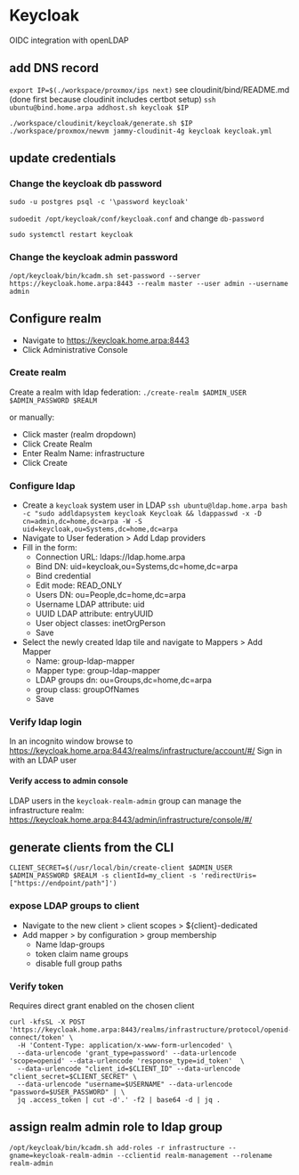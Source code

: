 # Keycloak

OIDC integration with openLDAP

## add DNS record
`export IP=$(./workspace/proxmox/ips next)`
see cloudinit/bind/README.md (done first because cloudinit includes certbot setup)
`ssh ubuntu@bind.home.arpa addhost.sh keycloak $IP`

```
./workspace/cloudinit/keycloak/generate.sh $IP
./workspace/proxmox/newvm jammy-cloudinit-4g keycloak keycloak.yml
```

## update credentials
### Change the keycloak db password
`sudo -u postgres psql -c '\password keycloak'`

`sudoedit /opt/keycloak/conf/keycloak.conf` and change `db-password`

`sudo systemctl restart keycloak`

### Change the keycloak admin password
`/opt/keycloak/bin/kcadm.sh set-password --server https://keycloak.home.arpa:8443 --realm master --user admin --username admin`

## Configure realm
* Navigate to https://keycloak.home.arpa:8443
* Click Administrative Console

### Create realm

Create a realm with ldap federation:
`./create-realm $ADMIN_USER $ADMIN_PASSWORD $REALM`

or manually:
* Click master (realm dropdown)
* Click Create Realm
* Enter Realm Name: infrastructure
* Click Create

### Configure ldap
* Create a `keycloak` system user in LDAP
  `ssh ubuntu@ldap.home.arpa bash -c "sudo addldapsystem keycloak Keycloak && ldappasswd -x -D cn=admin,dc=home,dc=arpa -W -S uid=keycloak,ou=Systems,dc=home,dc=arpa`
* Navigate to User federation > Add Ldap providers
* Fill in the form:
  * Connection URL: ldaps://ldap.home.arpa
  * Bind DN: uid=keycloak,ou=Systems,dc=home,dc=arpa
  * Bind credential
  * Edit mode: READ_ONLY
  * Users DN: ou=People,dc=home,dc=arpa
  * Username LDAP attribute: uid
  * UUID LDAP attribute: entryUUID
  * User object classes: inetOrgPerson
  * Save
* Select the newly created ldap tile and navigate to Mappers > Add Mapper
  * Name: group-ldap-mapper
  * Mapper type: group-ldap-mapper
  * LDAP groups dn: ou=Groups,dc=home,dc=arpa
  * group class: groupOfNames
  * Save

### Verify ldap login

In an incognito window browse to https://keycloak.home.arpa:8443/realms/infrastructure/account/#/
Sign in with an LDAP user

#### Verify access to admin console
LDAP users in the `keycloak-realm-admin` group can manage the infrastructure realm:
https://keycloak.home.arpa:8443/admin/infrastructure/console/#/

## generate clients from the CLI
```
CLIENT_SECRET=$(/usr/local/bin/create-client $ADMIN_USER $ADMIN_PASSWORD $REALM -s clientId=my_client -s 'redirectUris=["https://endpoint/path"]')
```

### expose LDAP groups to client
* Navigate to the new client > client scopes > ${client}-dedicated
* Add mapper > by configuration > group membership
    * Name ldap-groups
    * token claim name groups
    * disable full group paths

### Verify token
Requires direct grant enabled on the chosen client
```
curl -kfsSL -X POST 'https://keycloak.home.arpa:8443/realms/infrastructure/protocol/openid-connect/token' \
  -H 'Content-Type: application/x-www-form-urlencoded' \
  --data-urlencode 'grant_type=password' --data-urlencode 'scope=openid' --data-urlencode 'response_type=id_token'  \
  --data-urlencode "client_id=$CLIENT_ID" --data-urlencode "client_secret=$CLIENT_SECRET" \
  --data-urlencode "username=$USERNAME" --data-urlencode "password=$USER_PASSWORD" | \
  jq .access_token | cut -d'.' -f2 | base64 -d | jq .
```

## assign realm admin role to ldap group
```
/opt/keycloak/bin/kcadm.sh add-roles -r infrastructure --gname=keycloak-realm-admin --cclientid realm-management --rolename realm-admin
```